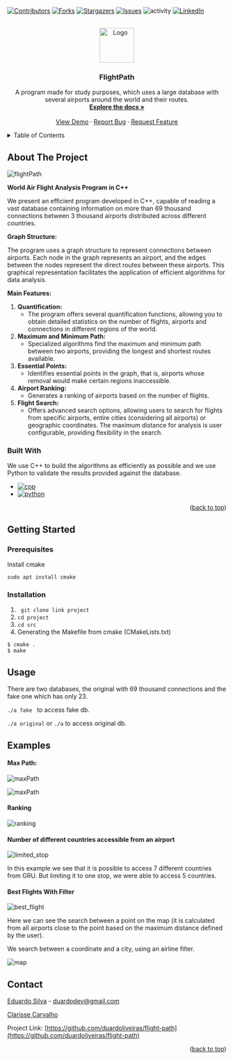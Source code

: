 <a name="readme-top"></a>

[![Contributors][contributors-shield]][contributors-url]
[![Forks][forks-shield]][forks-url]
[![Stargazers][stars-shield]][stars-url]
[![Issues][issues-shield]][issues-url]
![activity](https://img.shields.io/github/commit-activity/w/duardoliveiras/flight-path?style=for-the-badge&labelColor=000000)
[![LinkedIn][linkedin-shield]][linkedin-url]

<br />
<div align="center">
  <a href="https://github.com/duardoliveiras/flight-path">
    <img src="imgs/flightPathIco.jpeg" alt="Logo" width="80" height="80">
  </a>

  <h3 align="center">FlightPath</h3>

  <p align="center">
    A program made for study purposes, which uses a large database with several airports around the world and their routes.
    <br />
    <a href="https://github.com/duardoliveiras/flight-path/blob/main/docs/doxyfiles/latex/refman.pdf"><strong>Explore the docs »</strong></a>
    <br />
    <br />
    <a href="#examples">View Demo</a>
    ·
    <a href="https://github.com/duardoliveiras/flight-path/issues">Report Bug</a>
    ·
    <a href="https://github.com/duardoliveiras/flight-path/issues">Request Feature</a>
  </p>
</div>

<!-- TABLE OF CONTENTS -->
<details>
  <summary>Table of Contents</summary>
  <ol>
    <li>
      <a href="#about-the-project">About The Project</a>
      <ul>
        <li><a href="#built-with">Built With</a></li>
      </ul>
    </li>
    <li>
      <a href="#getting-started">Getting Started</a>
      <ul>
        <li><a href="#prerequisites">Prerequisites</a></li>
        <li><a href="#installation">Installation</a></li>
      </ul>
    </li>
    <li><a href="#usage">Usage</a></li>
    <li><a href="#examples">Examples</a></li>
        <ul>
            <li><a href="#max-path">Max Path</a></li>
            <li><a href="#ranking">Raking </a></li>
            <li><a href="#number-of-different-countries-accessible-from-an-airport">Different countries from an airport</a></li>
            <li><a href="#best-flights-with-filter">Best Flights with filter</a></li>
        </ul>
    <li><a href="#contact">Contact</a></li>
  </ol>
</details>

## About The Project

![flightPath](imgs/flightMenu.png)

**World Air Flight Analysis Program in C++**

We present an efficient program developed in C++, capable of reading a vast database containing information on more than 69 thousand connections between 3 thousand airports distributed across different countries.

**Graph Structure:**

The program uses a graph structure to represent connections between airports. Each node in the graph represents an airport, and the edges between the nodes represent the direct routes between these airports. This graphical representation facilitates the application of efficient algorithms for data analysis.

**Main Features:**

1. **Quantification:**
   - The program offers several quantification functions, allowing you to obtain detailed statistics on the number of flights, airports and connections in different regions of the world.
2. **Maximum and Minimum Path:**
   - Specialized algorithms find the maximum and minimum path between two airports, providing the longest and shortest routes available.
3. **Essential Points:**
   - Identifies essential points in the graph, that is, airports whose removal would make certain regions inaccessible.
4. **Airport Ranking:**
   - Generates a ranking of airports based on the number of flights.
5. **Flight Search:**
   - Offers advanced search options, allowing users to search for flights from specific airports, entire cities (considering all airports) or geographic coordinates. The maximum distance for analysis is user configurable, providing flexibility in the search.

### Built With

We use C++ to build the algorithms as efficiently as possible and we use Python to validate the results provided against the database.

- [![cpp]](https://cplusplus.com/)
- [![python]](https://www.python.org/)
<p align="right">(<a href="#readme-top">back to top</a>)</p>

<!-- GETTING STARTED -->

## Getting Started

### Prerequisites

Install cmake

```
sudo apt install cmake
```

### Installation

1. ` git clone link project`
2. `cd project`
3. `cd src`
4. Generating the Makefile from cmake (CMakeLists.txt)

```
$ cmake .
$ make
```

## Usage

There are two databases, the original with 69 thousand connections and the fake one which has only 23.

`./a fake ` to access fake db.

`./a original` or `./a` to access original db.

## Examples

#### Max Path:

![maxPath](imgs/maxFlight.gif)

![maxPath](imgs/maxPath.png)

#### Ranking

![ranking](imgs/ranking.gif)

#### Number of different countries accessible from an airport

![limited_stop](imgs/limitedStops.gif)

In this example we see that it is possible to access 7 different countries from GRU. But limiting it to one stop, we were able to access 5 countries.

#### Best Flights With Filter

![best_flight](imgs/bestFlightPoint-City.gif)

Here we can see the search between a point on the map (it is calculated from all airports close to the point based on the maximum distance defined by the user).

We search between a coordinate and a city, using an airline filter.

![map](imgs/map.png)

## Contact

[Eduardo Silva](https://github.com/duardoliveiras) - duardodev@gmail.com

[Clarisse Carvalho ](https://github.com/MitsukiS16)

Project Link: [https://github.com/duardoliveiras/flight-path](https://github.com/duardoliveiras/flight-path)

<p align="right">(<a href="#readme-top">back to top</a>)</p>

[contributors-shield]: https://img.shields.io/github/contributors/duardoliveiras/flight-path.svg?style=for-the-badge
[contributors-url]: https://github.com/duardoliveiras/flight-path/graphs/contributors
[forks-shield]: https://img.shields.io/github/forks/duardoliveiras/flight-path.svg?style=for-the-badge
[forks-url]: https://github.com/duardoliveiras/flight-path/network/members
[stars-shield]: https://img.shields.io/github/stars/duardoliveiras/flight-path.svg?style=for-the-badge
[stars-url]: https://github.com/duardoliveiras/flight-path/stargazers
[issues-shield]: https://img.shields.io/github/issues/duardoliveiras/flight-path.svg?style=for-the-badge
[issues-url]: https://github.com/duardoliveiras/flight-path/issues
[linkedin-shield]: https://img.shields.io/badge/-LinkedIn-black.svg?style=for-the-badge&logo=linkedin&colorB=555
[linkedin-url]: https://linkedin.com/in/duardooliveiras
[cpp]: https://img.shields.io/badge/C++-00599C?style=flat-square&logo=C%2B%2B&logoColor=white
[python]: https://img.shields.io/badge/python-3670A0?style=for-the-badge&logo=python&logoColor=ffdd54
